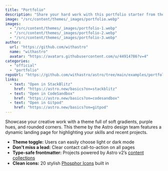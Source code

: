 ```yaml
---
title: "Portfolio"
description: "Share your hard work with this portfolio starter from the Astro team."
image: "/src/content/themes/_images/portfolio.webp"
images:
  - "/src/content/themes/_images/portfolio-1.webp"
  - "/src/content/themes/_images/portfolio-2.webp"
  - "/src/content/themes/_images/portfolio-3.webp"
author:
  url: "https://github.com/withastro"
  name: "withastro"
  avatar: "https://avatars.githubusercontent.com/u/44914786?v=4"
categories:
  - "official"
  - "portfolio"
repoUrl: "https://github.com/withastro/astro/tree/main/examples/portfolio"
links:
  - text: "Open in StackBlitz"
    href: "https://astro.new/basics?on=stackblitz"
  - text: "Open in CodeSandbox"
    href: "https://astro.new/basics?on=codesandbox"
  - text: "Open in Gitpod"
    href: "https://astro.new/basics?on=gitpod"
---
```


<p>
  Showcase your creative work with a theme full of soft gradients, purple hues, and rounded corners.
  This theme by the Astro design team features a dynamic landing page for highlighting your skills
  and recent projects.
</p>
<ul>
  <li><strong>Theme toggle:</strong> Users can easily choose light or dark mode</li>
  <li><strong>Don't miss a lead:</strong> Clear contact call-to-action on all pages</li>
  <li>
    <strong>Type-safe frontmatter:</strong> Projects powered by Astro v2’s
    <a href="https://docs.astro.build/en/guides/content-collections/">content collections</a>
  </li>
  <li>
    <strong>Clean icons:</strong> 20 stylish
    <a href="https://phosphoricons.com/">Phosphor Icons</a> built in
  </li>
</ul>
